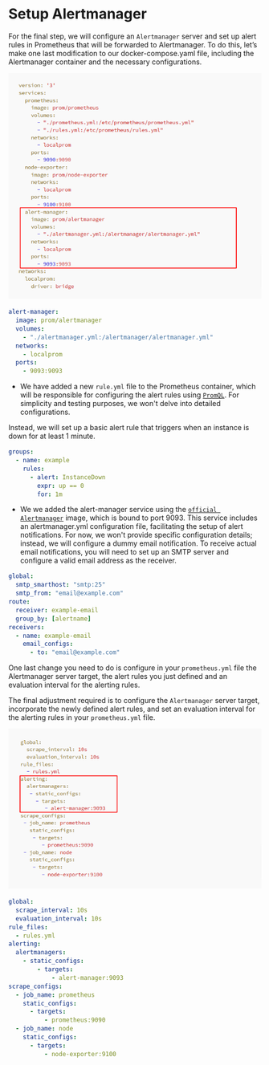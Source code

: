 # Setup Alertmanager

For the final step, we will configure an `Alertmanager` server and set up alert rules in Prometheus that will be forwarded to Alertmanager. To do this, let’s make one last modification to our docker-compose.yaml file, including the Alertmanager container and the necessary configurations.

![alt text](image.png)

```yaml
alert-manager:
  image: prom/alertmanager
  volumes:
    - "./alertmanager.yml:/alertmanager/alertmanager.yml"
  networks:
    - localprom
  ports:
    - 9093:9093
```

- We have added a new `rule.yml` file to the Prometheus container, which will be responsible for configuring the alert rules using [`PromQL`](https://prometheus.io/docs/prometheus/latest/querying/basics/). For simplicity and testing purposes, we won't delve into detailed configurations.

Instead, we will set up a basic alert rule that triggers when an instance is down for at least 1 minute.

```yaml
groups:
  - name: example
    rules:
      - alert: InstanceDown
        expr: up == 0
        for: 1m
```

- We we added the alert-manager service using the [`official Alertmanager`](https://hub.docker.com/r/prom/alertmanager) image, which is bound to port 9093. This service includes an alertmanager.yml configuration file, facilitating the setup of alert notifications. For now, we won't provide specific configuration details; instead, we will configure a dummy email notification. To receive actual email notifications, you will need to set up an SMTP server and configure a valid email address as the receiver.

```yaml
global:
  smtp_smarthost: "smtp:25"
  smtp_from: "email@example.com"
route:
  receiver: example-email
  group_by: [alertname]
receivers:
  - name: example-email
    email_configs:
      - to: "email@example.com"
```

One last change you need to do is configure in your `prometheus.yml` file the Alertmanager server target, the alert rules you just defined and an evaluation interval for the alerting rules.

The final adjustment required is to configure the `Alertmanager` server target, incorporate the newly defined alert rules, and set an evaluation interval for the alerting rules in your `prometheus.yml` file.

![alt text](image-1.png)

```yaml
global:
  scrape_interval: 10s
  evaluation_interval: 10s
rule_files:
  - rules.yml
alerting:
  alertmanagers:
    - static_configs:
        - targets:
            - alert-manager:9093
scrape_configs:
  - job_name: prometheus
    static_configs:
      - targets:
          - prometheus:9090
  - job_name: node
    static_configs:
      - targets:
          - node-exporter:9100
```
